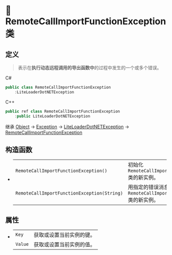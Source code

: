 # 🔖 RemoteCallImportFunctionException 类

## 定义

> 表示在**执行动态远程调用的导出函数中**的过程中发生的一个或多个错误。

C#
```cs
public class RemoteCallImportFunctionException
    :LiteLoaderDotNETException
```
C++
```cpp
public ref class RemoteCallImportFunctionException
    :public LiteLoaderDotNETException
```

继承 [Object](https://docs.microsoft.com/DotNET/api/system.object) → [Exception](https://docs.microsoft.com/DotNET/api/system.exception) → [LiteLoaderDotNETException](../LiteLoaderDotNETException/LiteLoaderDotNETException) → 
[RemoteCallImportFunctionException](RemoteCallImportFunctionException)

## 构造函数
- 
    |||
    |-|-|
    |`RemoteCallImportFunctionException()`|初始化 `RemoteCallImportFunctionException` 类的新实例。|
    |`RemoteCallImportFunctionException(String)`|用指定的错误消息初始化 `RemoteCallImportFunctionException` 类的新实例。|

##  属性
- 
    |||
    |-|-|
    |`Key`|获取或设置当前实例的键。|
    |`Value`|获取或设置当前实例的值。|
